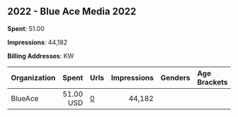 ## 2022 - Blue Ace Media 2022 
**Spent**: 51.00

**Impressions**: 44,182

**Billing Addresses**: KW

|Organization|Spent|Urls|Impressions|Genders|Age Brackets|Country Codes|
|:---|---:|:---|---:|:---|:---|:---|
|BlueAce|51.00 USD|[0](https://www.snap.com/political-ads/asset/60e56cf52fd26adba302ddd243d17c7c6146d6797bdabdd5e5a8c3a1bc6b43cc?mediaType=png)|44,182|||kuwait|
